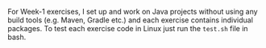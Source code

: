 For Week-1 exercises, I set up and work on Java projects without using any build tools (e.g. Maven, Gradle etc.) and each exercise contains individual packages. To test each exercise code in Linux just run the `test.sh` file in bash.
